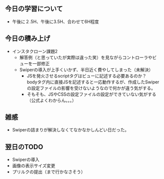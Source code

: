 ## 今日の学習について
- 午後に２.5H、午後に3.5H、合わせて6H程度

## 今日の積み上げ 
- インスタクローン課題2
  - 解答例（と思っていたが実際は違った笑）を見ながらコントローラやビューを一部修正
  - Swiperの導入が上手くいかず、半日近く費やしてしまった（未解決）
    - JSを発火させるscriptタグはビューに記述する必要あるのか？<br>bodyタグ内に直接JSを記述すると一応動作するが、作成したSwiperの設定ファイルの影響を受けないようなので何かが違う気がする。
    - そもそも、JSやCSSの設定ファイルの設定ができていない気がする（公式よくわからん。。。）

## 雑感
-  Swiperの詰まりが解決しなくてなかなかしんどい日だった。

## 翌日のTODO
- Swiperの導入
- 画像の表示サイズ変更
- プリルクの提出（まで行かなさそう）
